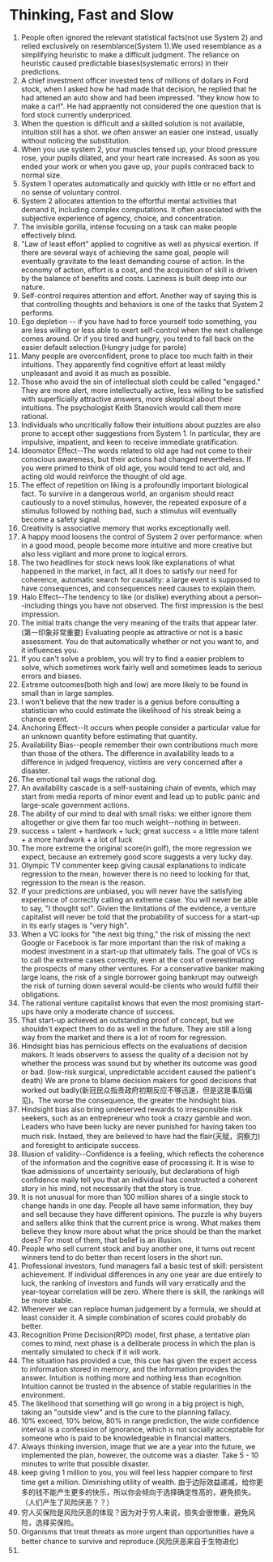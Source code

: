 # Thinking, Fast and Slow

1. People often ignored the relevant statistical facts(not use System 2) and relied exclusively on resemblance(System 1).We used resemblance as a simplifying heuristic to make a difficult judgment. The reliance on heuristic caused predictable biases(systematic errors) in their predictions. 
2. A chief investment officer invested tens of millions of dollars in Ford stock, when I asked how he had made that decision, he replied that he had attened an auto show and had been impressed. "they know how to make a car!". He had appraently not considered the one question that is ford stock currently underpriced. 
3. When the question is difficult and a skilled solution is not available, intuition still has a shot. we often answer an easier one instead, usually without noticing the substitution. 
4. When you use system 2, your muscles tensed up, your blood pressure rose, your pupils dilated, and your heart rate increased. As soon as you ended your work or when you gave up, your pupils contraced back to normal size. 
5. System 1 operates automatically and quickly with little or no effort and no sense of voluntary control.
6. System 2 allocates attention to the effortful mental activities that demand it, including complex computations. It often associated with the subjective experience of agency, choice, and concentration.
7. The invisible gorilla, intense focusing on a task can make people effectively blind. 
8. "Law of least effort" applied to cognitive as well as physical exertion. If there are several ways of achieving the same goal, people will eventually gravitate to the least demanding course of action. In the economy of action, effort is a cost, and the acquisition of skill is driven by the balance of benefits and costs. Laziness is built deep into our nature.
9. Self-control requires attention and effort. Another way of saying this is that controlling thoughts and behaviors is one of the tasks that System 2 performs.
10. Ego depletion -- if you have had to force yourself todo something, you are less willing or less able to exert self-control when the next challenge comes around. Or if you tired and hungry, you tend to fall back on the easier default selection.(Hungry judge for parole)
11. Many people are overconfident, prone to place too much faith in their intuitions. They apparently find cognitive effort at least mildly unpleasant and avoid it as much as possible.
12. Those who avoid the sin of intellectual sloth could be called "engaged." They are more alert, more intellectually active, less willing to be satisfied with superficially attractive answers, more skeptical about their intuitions. The psychologist Keith Stanovich would call them more rational. 
13. Individuals who uncritically follow their intuitions about puzzles are also prone to accept other suggestions from System 1. In particular, they are impulsive, impatient, and keen to receive immediate gratification. 
14. Ideomotor Effect--The words related to old age had not come to their conscious awareness, but their actions had changed nevertheless. If you were primed to think of old age, you would tend to act old, and acting old would reinforce the thought of old age. 
15. The effect of repetition on liking is a profoundly important biological fact. To survive in a dangerous world, an organism should react cautiously to a novel stimulus, however, the repeated exposure of a stimulus followed by nothing bad, such a stimulus will eventually become a safety signal.
16. Creativity is associative memory that works exceptionally well. 
17. A happy mood loosens the control of System 2 over performance: when in a good mood, people become more intuitive and more creative but also less vigilant and more prone to logical errors. 
18. The two headlines for stock news look like explanations of what happened in the market, in fact, all it does to satisfy our need for coherence, automatic search for causality: a large event is supposed to have consequences, and consequences need causes to explain them. 
19. Halo Effect--The tendency to like (or dislike) everything about a person--including things you have not observed. The first impression is the best impression.
20. The initial traits change the very meaning of the traits that appear later.(第一印象非常重要) Evaluating people as attractive or not is a basic assessment. You do that automatically whether or not you want to, and it influences you. 
21. If you can't solve a problem, you will try to find a easier problem to solve, which sometimes work fairly well and sometimes leads to serious errors and biases.
22. Extreme outcomes(both high and low) are more likely to be found in small than in large samples. 
23. I won't believe that the new trader is a genius before consulting a statistician who could estimate the likelihood of his streak being a chance event. 
24. Anchoring Effect--It occurs when people consider a particular value for an unknown quantity before estimating that quantity. 
25. Availability Bias--people remember their own contributions much more than those of the others. The difference in availability leads to a difference in judged frequency, victims are very concerned after a disaster.
26. The emotional tail wags the rational dog.
27. An availability cascade is a self-sustaining chain of events, which may start from media reports of minor event and lead up to public panic and large-scale government actions.
28. The ability of our mind to deal with small risks: we either ignore them altogether or give them far too much weight--nothing in between. 
29. success = talent + hardwork + luck; great success = a little more talent + a more hardwork + a lot of luck
30. The more extreme the original score(in golf), the more regression we expect, because an extremely good score suggests a very lucky day.
31. Olympic TV commenter keep giving causal explanations to indicate regression to the mean, however there is no need to looking for that, regression to the mean is the reason.
32. If your predictions are unbiased, you will never have the satisfying experience of correctly calling an extreme case. You will never be able to say, "I thought so!". Givien the limitations of the evidence, a venture capitalist will never be told that the probability of success for a start-up in its early stages is "very high".
33. When a VC looks for "the next big thing," the risk of missing the next Google or Facebook is far more important than the risk of making a modest investment in a start-up that ultimately fails. The goal of VCs is to call the extreme cases correctly, even at the cost of overestimating the prospects of many other ventures. For a conservative banker making large loans, the risk of a single borrower going bankrupt may outweigh the risk of turning down several would-be clients who would fulfill their obligations. 
34. The rational venture capitalist knows that even the most promising start-ups have only a moderate chance of success. 
35. That start-up achieved an outstanding proof of concept, but we shouldn't expect them to do as well in the future. They are still a long way from the market and there is a lot of room for regression. 
36. Hindsight bias has pernicious effects on the evaluations of decision makers. It leads observers to assess the quality of a decision not by whether the process was sound but by whether its outcome was good or bad. (low-risk surgical, unpredictable accident caused the patient's death) We are prone to blame decision makers for good decisions that worked out badly(新冠民众指责政府初期反应不够迅速，但是这是事后偏见)。The worse the consequence, the greater the hindsight bias.
37. Hindsight bias also bring undeserved rewards to irresponsible risk seekers, such as an entrepreneur who took a crazy gamble and won. Leaders who have been lucky are never punished for having taken too much risk. Instaed, they are believed to have had the flair(天赋，洞察力) and foresight to anticipate success. 
38. Illusion of validity--Confidence is a feeling, which reflects the coherence of the information and the cognitive ease of processing it. It is wise to tkae admissions of uncertainty seriously, but declarations of high confidence maily tell you that an individual has constructed a coherent story in his mind, not necessarily that the story is true. 
39. It is not unusual for more than 100 million shares of a single stock to change hands in one day. People all have same information, they buy and sell because they have different opinions. The puzzle is why buyers and sellers alike think that the current price is wrong. What makes them believe they know more about what the price should be than the market does? For most of them, that belief is an illusion. 
40. People who sell current stock and buy another one, it turns out recent winners tend to do better than recent losers in the short run. 
41. Professional investors, fund managers fail a basic test of skill: persistent achievement. If individual differences in any one year are due entirely to luck, the ranking of investors and funds will vary erratically and the year-toyear correlation will be zero. Where there is skill, the rankings will be more stable. 
42. Whenever we can replace human judgement by a formula, we should at least consider it. A simple combination of scores could probably do better. 
43. Recognition Prime Decision(RPD) model, first phase, a tentative plan comes to mind, next phase is a deliberate process in which the plan is mentally simulated to check if it will work. 
44. The situation has provided a cue, this cue has given the expert access to information stored in memory, and the information provides the answer. Intuition is nothing more and nothing less than ecognition. Intuition cannot be trusted in the absence of stable regularities in the environment.
45. The likelihood that something will go wrong in a big project is high, taking an "outside view" and is the cure to the planning fallacy. 
46. 10% exceed, 10% below, 80% in range prediction, the wide confidence interval is a confession of ignorance, which is not socially acceptable for someone who is paid to be knowledgeable in financial matters.
47. Always thinking inversion, image that we are a year into the future, we implemented the plan, however, the outcome was a diaster. Take 5 - 10 minutes to write that possible disaster.
48. keep giving 1 million to you, you will feel less happier compare to first time get a million. Diminishing utility of wealth. 由于边际效益递减，给你更多的钱不能产生更多的快乐，所以你会倾向于选择确定性高的，避免损失。（人们产生了风险厌恶？？）
49. 穷人买保险是风险厌恶的体现？因为对于穷人来说，损失会很惨重，避免风险，选择买保险。
50. Organisms that treat threats as more urgent than opportunities have a better chance to survive and reproduce.(风险厌恶来自于生物进化)
51. 
